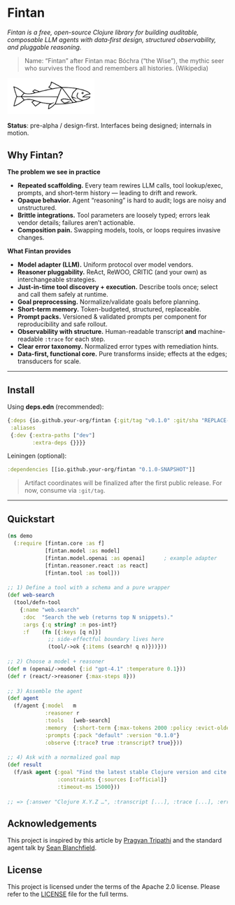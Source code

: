 Fintan
======

*Fintan is a free, open-source Clojure library for building auditable, composable LLM agents with data‑first design, structured observability, and pluggable reasoning.*

> Name: “Fintan” after Fintan mac Bóchra (“the Wise”), the mythic seer who survives the flood and remembers all histories. (Wikipedia)

[<img src="./assets/fintan_logo.svg" alt="Fintan" width="200">](https://github.com/rorycawley/fintan)

**Status**: pre-alpha / design-first. Interfaces being designed; internals in motion.

## Why Fintan?

**The problem we see in practice**

- **Repeated scaffolding.** Every team rewires LLM calls, tool lookup/exec, prompts, and short-term history — leading to drift and rework.
- **Opaque behavior.** Agent “reasoning” is hard to audit; logs are noisy and unstructured.
- **Brittle integrations.** Tool parameters are loosely typed; errors leak vendor details; failures aren’t actionable.
- **Composition pain.** Swapping models, tools, or loops requires invasive changes.

**What Fintan provides**

- **Model adapter (LLM).** Uniform protocol over model vendors.
- **Reasoner pluggability.** ReAct, ReWOO, CRITIC (and your own) as interchangeable strategies.
- **Just-in-time tool discovery + execution.** Describe tools once; select and call them safely at runtime.
- **Goal preprocessing.** Normalize/validate goals before planning.
- **Short-term memory.** Token-budgeted, structured, replaceable.
- **Prompt packs.** Versioned & validated prompts per component for reproducibility and safe rollout.
- **Observability with structure.** Human-readable transcript **and** machine-readable `:trace` for each step.
- **Clear error taxonomy.** Normalized error types with remediation hints.
- **Data-first, functional core.** Pure transforms inside; effects at the edges; transducers for scale.

---

## Install

Using **deps.edn** (recommended):

```clojure
{:deps {io.github.your-org/fintan {:git/tag "v0.1.0" :git/sha "REPLACE-ME"}}
 :aliases
 {:dev {:extra-paths ["dev"]
        :extra-deps {}}}}
```

Leiningen (optional):

```clojure
:dependencies [[io.github.your-org/fintan "0.1.0-SNAPSHOT"]]
```

> Artifact coordinates will be finalized after the first public release. For now, consume via `:git/tag`.


---

## Quickstart

```clojure
(ns demo
  (:require [fintan.core :as f]
            [fintan.model :as model]
            [fintan.model.openai :as openai]      ; example adapter
            [fintan.reasoner.react :as react]
            [fintan.tool :as tool]))

;; 1) Define a tool with a schema and a pure wrapper
(def web-search
  (tool/defn-tool
    {:name "web.search"
     :doc  "Search the web (returns top N snippets)."
     :args {:q string? :n pos-int?}
     :f    (fn [{:keys [q n]}]
             ;; side-effectful boundary lives here
             (tool/->ok {:items (search! q n)}))}))

;; 2) Choose a model + reasoner
(def m (openai/->model {:id "gpt-4.1" :temperature 0.1}))
(def r (react/->reasoner {:max-steps 8}))

;; 3) Assemble the agent
(def agent
  (f/agent {:model   m
            :reasoner r
            :tools   [web-search]
            :memory  {:short-term {:max-tokens 2000 :policy :evict-oldest}}
            :prompts {:pack "default" :version "0.1.0"}
            :observe {:trace? true :transcript? true}}))

;; 4) Ask with a normalized goal map
(def result
  (f/ask agent {:goal "Find the latest stable Clojure version and cite the source."
                :constraints {:sources [:official]}
                :timeout-ms 15000}))

;; => {:answer "Clojure X.Y.Z …", :transcript [...], :trace [...], :errors []}
```



## Acknowledgements

This project is inspired by this article by [Pragyan Tripathi](https://bytes.vadeai.com/escaping-framework-prison-why-we-ditched-agentic-frameworks-for-simple-apis/) and the standard agent talk by [Sean Blanchfield](https://github.com/jentic/standard-agent).

## License

This project is licensed under the terms of the Apache 2.0 license. Please refer to the [LICENSE](./LICENSE) file for the full terms.
